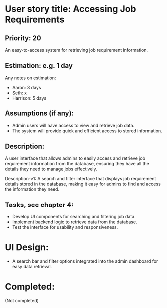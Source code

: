 # User story title: Accessing Job Requirements

## Priority: 20
An easy-to-access system for retrieving job requirement information.

## Estimation: e.g. 1 day
Any notes on estimation:
* Aaron: 3 days
* Seth: x 
* Harrison: 5 days

## Assumptions (if any):
- Admin users will have access to view and retrieve job data.
- The system will provide quick and efficient access to stored information.

## Description:
A user interface that allows admins to easily access and retrieve job requirement information from the database, ensuring they have all the details they need to manage jobs effectively.

Description-v1:
A search and filter interface that displays job requirement details stored in the database, making it easy for admins to find and access the information they need.

## Tasks, see chapter 4:
- Develop UI components for searching and filtering job data.
- Implement backend logic to retrieve data from the database.
- Test the interface for usability and responsiveness.

# UI Design:
- A search bar and filter options integrated into the admin dashboard for easy data retrieval.

# Completed:
(Not completed)
